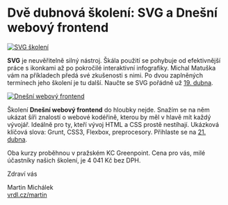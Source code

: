 # Dvě dubnová školení: SVG a Dnešní webový frontend

[![SVG školení](https://gallery.mailchimp.com/d6be2f1899eba6a7651157403/images/fff8d50e-823a-4813-92f1-cf7b3eb20558.jpg)](http://www.vzhurudolu.cz/kurzy/svg)

**SVG** je neuvěřitelně silný nástroj. Škála použití se pohybuje od 
efektivnější práce s ikonkami až po pokročilé interaktivní infografiky. 
Michal Matuška vám na příkladech předá své zkušenosti s nimi.
Po dvou zaplněných termínech jeho školení je tu další. 
Naučte se SVG pořádně už [19. dubna](http://www.vzhurudolu.cz/kurzy/svg).

[![Dnešní webový frontend](https://gallery.mailchimp.com/d6be2f1899eba6a7651157403/images/f328a04e-8749-41e8-abbf-ecb2211a82e9.jpg)](http://www.vzhurudolu.cz/kurzy/webova-koderina)

Školení **Dnešní webový frontend** do hloubky nejde. Snažím se 
na něm ukázat šíři znalostí o webové kodéřině, kterou by měl
v hlavě mít každý vývojář. Ideálně pro ty, kteří vývoj HTML a 
CSS prostě nestíhají. Ukázková klíčová slova: Grunt, CSS3, Flexbox, 
preprocesory. Přihlaste se na [21. dubna](http://www.vzhurudolu.cz/kurzy/webova-koderina).

Oba kurzy proběhnou v pražském KC Greenpoint. Cena pro vás, 
milé účastníky našich školení, je 4 041 Kč bez DPH.

Zdraví vás

Martin Michálek  
[vrdl.cz/martin](http://vrdl.cz/martin)
